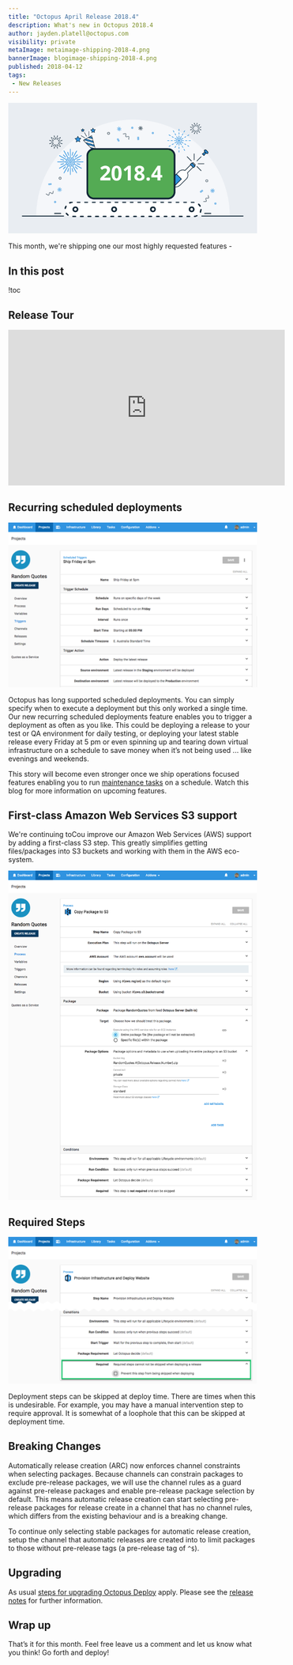 ```yaml
---
title: "Octopus April Release 2018.4"
description: What's new in Octopus 2018.4
author: jayden.platell@octopus.com
visibility: private
metaImage: metaimage-shipping-2018-4.png
bannerImage: blogimage-shipping-2018-4.png
published: 2018-04-12
tags:
 - New Releases
---
```


![Octopus Deploy 2018.4 release banner](blogimage-shipping-2018-4.png)

This month, we're shipping one our most highly requested features - 

## In this post

!toc

## Release Tour

<iframe width="560" height="315" src="https://www.youtube.com/embed/AR45wMd1_8o" frameborder="0" allowfullscreen></iframe>

## Recurring scheduled deployments

![Recurring Scheduled Deployments screenshot](recurring-scheduled-deployments.png "width=500")

Octopus has long supported scheduled deployments. You can simply specify when to execute a deployment but this only worked a single time. Our new recurring scheduled deployments feature enables you to trigger a deployment as often as you like. This could be deploying a release to your test or QA environment for daily testing, or deploying your latest stable release every Friday at 5 pm or even spinning up and tearing down virtual infrastructure on a schedule to save money when it’s not being used ... like evenings and weekends. 

This story will become even stronger once we ship operations focused features enabling you to run [maintenance tasks](https://github.com/OctopusDeploy/Specs/blob/master/ProcessAsCode/index.md) on a schedule. Watch this blog for more information on upcoming features.

## First-class Amazon Web Services S3 support

We're continuing toCou improve our Amazon Web Services (AWS) support by adding a first-class S3 step. This greatly simplifies getting files/packages into S3 buckets and working with them in the AWS eco-system. 

![AWS S3 step screenshot](aws-s3-step.png "width=500")

## Required Steps

![Required steps screenshot](required-step.png "width=500")

Deployment steps can be skipped at deploy time. There are times when this is undesirable. For example, you may have a manual intervention step to require approval. It is somewhat of a loophole that this can be skipped at deployment time.

## Breaking Changes

Automatically release creation (ARC) now enforces channel constraints when selecting packages.  Because channels can constrain packages to exclude pre-release packages, we will use the channel rules as a guard against pre-release packages and enable pre-release package selection by default. This means automatic release creation can start selecting pre-release packages for release create in a channel that has no channel rules, which differs from the existing behaviour and is a breaking change.

To continue only selecting stable packages for automatic release creation, setup the channel that automatic releases are created into to limit packages to those without pre-release tags (a pre-release tag of `^$`).

## Upgrading

As usual [steps for upgrading Octopus Deploy](https://octopus.com/docs/administration/upgrading) apply. Please see the [release notes](https://octopus.com/downloads/compare?to=2018.4.0) for further information.

## Wrap up

That’s it for this month. Feel free leave us a comment and let us know what you think! Go forth and deploy!
